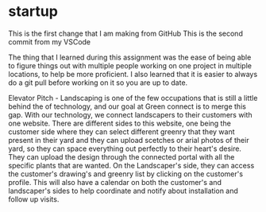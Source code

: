 # startup
This is the first change that I am making from GitHub
This is the second commit from my VSCode 

The thing that I learned during this assignment was the ease of being able to figure things out with multiple people working
on one project in multiple locations, to help be more proficient. I also learned that it is easier to always do a git pull 
before working on it so you are up to date.

Elevator Pitch - 
Landscaping is one of the few occupations that is still a little behind the of technology, and our goal at Green connect is to merge this gap. With our technology, we connect landscapers to their customers with one website. There are different sides to this website, one being the customer side where they can select different greenry that they want present in their yard and they can upload scetches or arial photos of their yard, so they can space everything out perfectly to their heart's desire. They can upload the design through the connected portal with all the specific plants that are wanted. On the Landscaper's side, they can access the customer's drawing's and greenry list by clicking on the customer's profile. This will also have a calendar on both the customer's and landscaper's sides to help coordinate and notify about installation and follow up visits. 
